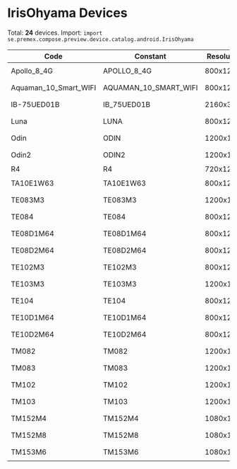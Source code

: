 # IrisOhyama Devices

Total: **24** devices. Import: `import se.premex.compose.preview.device.catalog.android.IrisOhyama`

| Code | Constant | Resolution | DPI | Compose Spec | Preview Usage |
|------|----------|------------|-----|-------------|---------------|
| Apollo_8_4G | APOLLO_8_4G | 800x1280 | 240 | `spec:width=800px,height=1280px,dpi=240` | `@Preview(device = IrisOhyama.APOLLO_8_4G)` |
| Aquaman_10_Smart_WIFI | AQUAMAN_10_SMART_WIFI | 800x1280 | 160 | `spec:width=800px,height=1280px,dpi=160` | `@Preview(device = IrisOhyama.AQUAMAN_10_SMART_WIFI)` |
| IB-75UED01B | IB_75UED01B | 2160x3840 | 480 | `spec:width=2160px,height=3840px,dpi=480` | `@Preview(device = IrisOhyama.IB_75UED01B)` |
| Luna | LUNA | 800x1280 | 240 | `spec:width=800px,height=1280px,dpi=240` | `@Preview(device = IrisOhyama.LUNA)` |
| Odin | ODIN | 1200x1920 | 320 | `spec:width=1200px,height=1920px,dpi=320` | `@Preview(device = IrisOhyama.ODIN)` |
| Odin2 | ODIN2 | 1200x1920 | 320 | `spec:width=1200px,height=1920px,dpi=320` | `@Preview(device = IrisOhyama.ODIN2)` |
| R4 | R4 | 720x1280 | 213 | `spec:width=720px,height=1280px,dpi=213` | `@Preview(device = IrisOhyama.R4)` |
| TA10E1W63 | TA10E1W63 | 800x1280 | 213 | `spec:width=800px,height=1280px,dpi=213` | `@Preview(device = IrisOhyama.TA10E1W63)` |
| TE083M3 | TE083M3 | 1200x1920 | 320 | `spec:width=1200px,height=1920px,dpi=320` | `@Preview(device = IrisOhyama.TE083M3)` |
| TE084 | TE084 | 800x1280 | 180 | `spec:width=800px,height=1280px,dpi=180` | `@Preview(device = IrisOhyama.TE084)` |
| TE08D1M64 | TE08D1M64 | 800x1280 | 213 | `spec:width=800px,height=1280px,dpi=213` | `@Preview(device = IrisOhyama.TE08D1M64)` |
| TE08D2M64 | TE08D2M64 | 800x1280 | 213 | `spec:width=800px,height=1280px,dpi=213` | `@Preview(device = IrisOhyama.TE08D2M64)` |
| TE102M3 | TE102M3 | 800x1280 | 186 | `spec:width=800px,height=1280px,dpi=186` | `@Preview(device = IrisOhyama.TE102M3)` |
| TE103M3 | TE103M3 | 1200x1920 | 280 | `spec:width=1200px,height=1920px,dpi=280` | `@Preview(device = IrisOhyama.TE103M3)` |
| TE104 | TE104 | 800x1280 | 160 | `spec:width=800px,height=1280px,dpi=160` | `@Preview(device = IrisOhyama.TE104)` |
| TE10D1M64 | TE10D1M64 | 800x1280 | 213 | `spec:width=800px,height=1280px,dpi=213` | `@Preview(device = IrisOhyama.TE10D1M64)` |
| TE10D2M64 | TE10D2M64 | 800x1280 | 213 | `spec:width=800px,height=1280px,dpi=213` | `@Preview(device = IrisOhyama.TE10D2M64)` |
| TM082 | TM082 | 1200x1920 | 280 | `spec:width=1200px,height=1920px,dpi=280` | `@Preview(device = IrisOhyama.TM082)` |
| TM083 | TM083 | 1200x1920 | 280 | `spec:width=1200px,height=1920px,dpi=280` | `@Preview(device = IrisOhyama.TM083)` |
| TM102 | TM102 | 1200x1920 | 240 | `spec:width=1200px,height=1920px,dpi=240` | `@Preview(device = IrisOhyama.TM102)` |
| TM103 | TM103 | 1200x1920 | 240 | `spec:width=1200px,height=1920px,dpi=240` | `@Preview(device = IrisOhyama.TM103)` |
| TM152M4 | TM152M4 | 1080x1920 | 240 | `spec:width=1080px,height=1920px,dpi=240` | `@Preview(device = IrisOhyama.TM152M4)` |
| TM152M8 | TM152M8 | 1080x1920 | 240 | `spec:width=1080px,height=1920px,dpi=240` | `@Preview(device = IrisOhyama.TM152M8)` |
| TM153M6 | TM153M6 | 1080x1920 | 240 | `spec:width=1080px,height=1920px,dpi=240` | `@Preview(device = IrisOhyama.TM153M6)` |

<!-- Generated automatically. Do not edit manually. -->
